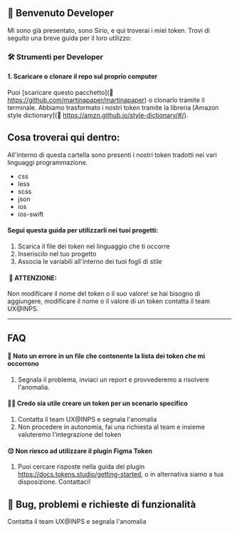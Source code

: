 ## 👋 Benvenuto Developer
Mi sono già presentato, sono Sirio, e qui troverai i miei token.
Trovi di seguito una breve guida per il loro utilizzo:



### 🛠 Strumenti per Developer
#### 1. Scaricare o clonare il repo sul proprio computer
Puoi [scaricare questo pacchetto](🔗 https://github.com/martinapaper/martinapaper) o clonarlo tramite il terminale.
Abbiamo trasformato i nostri token tramite la libreria [Amazon style dictionary](🔗 https://amzn.github.io/style-dictionary/#/).

## Cosa troverai qui dentro:
All'interno di questa cartella sono presenti i nostri token tradotti nei vari linguaggi programmazione.
- css
- less
- scss
- json
- ios
- ios-swift

#### Segui questa guida per utilizzarli nei tuoi progetti:
1. Scarica il file dei token nel linguaggio che ti occorre
2. Inseriscilo nel tuo progetto
3. Associa le variabili all'interno dei tuoi fogli di stile

####  🚨 ATTENZIONE: 
Non modificare il nome del token o il suo valore! se hai bisogno di aggiungere, modificare il nome o il valore di un token contatta il team UX@INPS.


********************************************************************************************************************************************************************************

## FAQ
#### 🚨 Noto un errore in un file che contenente la lista dei token che mi occorrono
1. Segnala il problema, inviaci un report e provvederemo a risolvere l'anomalia.
 
#### 🙆‍♀️ Credo sia utile creare un token per un scenario specifico
1. Contatta il team UX@INPS e segnala l'anomalia
2. Non procedere in autonomia, fai una richiesta al team e insieme valuteremo l'integrazione del token 

#### 😔 Non riesco ad utilizzare il plugin Figma Token
1. Puoi cercare risposte nella guida del plugin https://docs.tokens.studio/getting-started, o in alternativa siamo a tua disposizione. Contattaci!

## 🚧 Bug, problemi e richieste di funzionalità
Contatta il team UX@INPS e segnala l'anomalia
